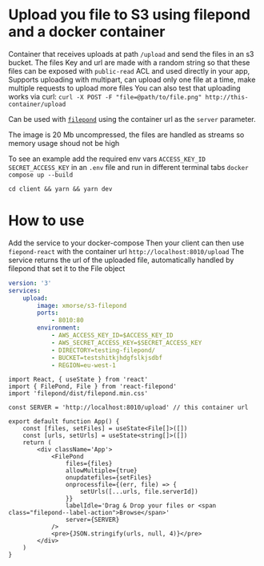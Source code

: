 # Upload you file to S3 using filepond and a docker container

Container that receives uploads at path `/upload` and send the files in an s3 bucket.
The files Key and url are made with a random string so that these files can be exposed with `public-read` ACL and used directly in your app,
Supports uploading with multipart, can upload only one file at a time, make multiple requests to upload more files
You can also test that uploading works via curl: 
`curl -X POST -F "file=@path/to/file.png" http://this-container/upload`

Can be used with [`filepond`](https://pqina.nl/filepond/) using the container url as the `server` parameter.


The image is 20 Mb uncompressed, the files are handled as streams so memory usage shoud not be high

To see an example add the required env vars `ACCESS_KEY_ID` `SECRET_ACCESS_KEY` in an `.env` file and run in different terminal tabs
`docker compose up --build`

`cd client && yarn && yarn dev`

# How to use

Add the service to your docker-compose
Then your client can then use `fiepond-react` with the container url `http://localhost:8010/upload`
The service returns the url of the uploaded file, automatically handled by filepond that set it to the File object


```yml
version: '3'
services:
    upload:
        image: xmorse/s3-filepond
        ports:
            - 8010:80
        environment:
            - AWS_ACCESS_KEY_ID=$ACCESS_KEY_ID
            - AWS_SECRET_ACCESS_KEY=$SECRET_ACCESS_KEY
            - DIRECTORY=testing-filepond/
            - BUCKET=testshitkjhdgfslkjsdbf
            - REGION=eu-west-1
```

```tsx
import React, { useState } from 'react'
import { FilePond, File } from 'react-filepond'
import 'filepond/dist/filepond.min.css'

const SERVER = 'http://localhost:8010/upload' // this container url

export default function App() {
    const [files, setFiles] = useState<File[]>([])
    const [urls, setUrls] = useState<string[]>([])
    return (
        <div className='App'>
            <FilePond
                files={files}
                allowMultiple={true}
                onupdatefiles={setFiles}
                onprocessfile={(err, file) => {
                    setUrls([...urls, file.serverId])
                }}
                labelIdle='Drag & Drop your files or <span class="filepond--label-action">Browse</span>'
                server={SERVER}
            />
            <pre>{JSON.stringify(urls, null, 4)}</pre>
        </div>
    )
}
```
